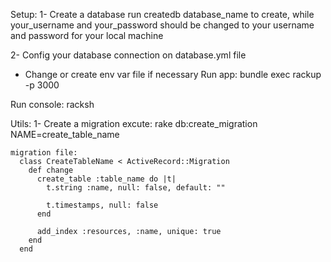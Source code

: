 Setup:
  1- Create a database
    run createdb database_name to create, while your_username and your_password should be changed to your username and password for your local machine

  2- Config your database connection on database.yml file
  * Change or create env var file if necessary
Run app:
  bundle exec rackup -p 3000

Run console:
  racksh


Utils:
  1- Create a migration
    excute:
      rake db:create_migration NAME=create_table_name

    migration file:
      class CreateTableName < ActiveRecord::Migration
        def change
          create_table :table_name do |t|
            t.string :name, null: false, default: ""

            t.timestamps, null: false
          end

          add_index :resources, :name, unique: true
        end
      end

